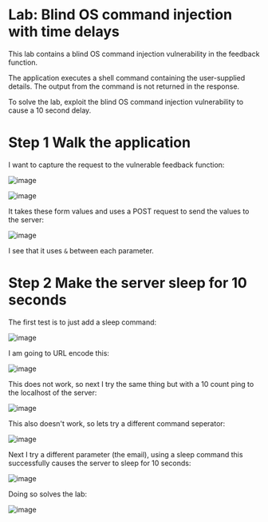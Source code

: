 # Lab: Blind OS command injection with time delays

 This lab contains a blind OS command injection vulnerability in the feedback function.

The application executes a shell command containing the user-supplied details. The output from the command is not returned in the response.

To solve the lab, exploit the blind OS command injection vulnerability to cause a 10 second delay. 


# Step 1 Walk the application

I want to capture the request to the vulnerable feedback function:

![image](https://user-images.githubusercontent.com/83407557/209042880-92fa2fdf-a02f-4667-b087-f078a3cddabc.png)

![image](https://user-images.githubusercontent.com/83407557/209043034-5f097060-f824-44ea-95c1-8bb6cb9b3945.png)

It takes these form values and uses a POST request to send the values to the server:

![image](https://user-images.githubusercontent.com/83407557/209043167-91791ba0-205b-4d34-ab58-7bbce3540d68.png)

I see that it uses `&` between each parameter.

# Step 2 Make the server sleep for 10 seconds

The first test is to just add a sleep command:

![image](https://user-images.githubusercontent.com/83407557/209173094-585f9e58-06a4-4d22-b733-60d74be798fa.png)

I am going to URL encode this:

![image](https://user-images.githubusercontent.com/83407557/209173188-66738ee8-53cc-481c-82aa-35ea841e93d9.png)

This does not work, so next I try the same thing but with a 10 count ping to the localhost of the server:

![image](https://user-images.githubusercontent.com/83407557/209173597-aa1f7662-6add-4b03-af34-a331f43ca986.png)

This also doesn't work, so lets try a different command seperator:

![image](https://user-images.githubusercontent.com/83407557/209174194-a96104a7-2af7-477d-be69-77dfe558bd93.png)

Next I try a different parameter (the email), using a sleep command this successfully causes the server to sleep for 10 seconds:

![image](https://user-images.githubusercontent.com/83407557/209174828-393802a2-af12-45ef-97b2-885770f65d61.png)

Doing so solves the lab:

![image](https://user-images.githubusercontent.com/83407557/209174949-01d72d3e-e62a-4d95-a0a8-49d8677831e8.png)
